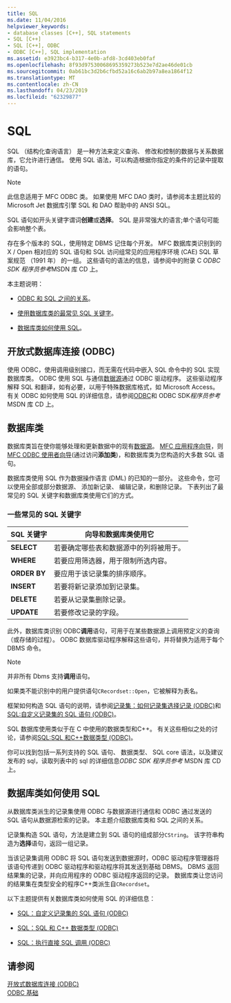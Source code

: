 ```yaml
---
title: SQL
ms.date: 11/04/2016
helpviewer_keywords:
- database classes [C++], SQL statements
- SQL [C++]
- SQL [C++], ODBC
- ODBC [C++], SQL implementation
ms.assetid: e3923bc4-b317-4e0b-afd8-3cd403eb0faf
ms.openlocfilehash: 8f93d97530068695359273b523e7d2ae46de01cb
ms.sourcegitcommit: 0ab61bc3d2b6cfbd52a16c6ab2b97a8ea1864f12
ms.translationtype: MT
ms.contentlocale: zh-CN
ms.lasthandoff: 04/23/2019
ms.locfileid: "62329877"
---
```

# <a name="sql"></a>SQL

SQL （结构化查询语言） 是一种方法来定义查询、 修改和控制的数据与关系数据库，它允许进行通信。 使用 SQL 语法，可以构造根据你指定的条件的记录中提取的语句。

> [!NOTE]
>  此信息适用于 MFC ODBC 类。 如果使用 MFC DAO 类时，请参阅本主题比较的 Microsoft Jet 数据库引擎 SQL 和 DAO 帮助中的 ANSI SQL。

SQL 语句如开头关键字谓词**创建**或**选择**。 SQL 是非常强大的语言;单个语句可能会影响整个表。

存在多个版本的 SQL，使用特定 DBMS 记住每个开发。 MFC 数据库类识别到的 X / Open 相对应的 SQL 语句和 SQL 访问组常见的应用程序环境 (CAE) SQL 草案规范 （1991 年） 的一组。 这些语句的语法的信息，请参阅中的附录 C *ODBC SDK* *程序员参考*MSDN 库 CD 上。

本主题说明：

- [ODBC 和 SQL 之间的关系](#_core_open_database_connectivity_.28.odbc.29)。

- [使用数据库类的最常见 SQL 关键字](#_core_the_database_classes)。

- [数据库类如何使用 SQL](#_core_how_the_database_classes_use_sql)。

##  <a name="_core_open_database_connectivity_.28.odbc.29"></a> 开放式数据库连接 (ODBC)

使用 ODBC，使用调用级别接口，而无需在代码中嵌入 SQL 命令中的 SQL 实现数据库类。 ODBC 使用 SQL 与通信[数据源](../../data/odbc/data-source-odbc.md)通过 ODBC 驱动程序。 这些驱动程序解释 SQL 和翻译，如有必要，以用于特殊数据库格式，如 Microsoft Access。 有关 ODBC 如何使用 SQL 的详细信息，请参阅[ODBC](../../data/odbc/odbc-basics.md)和 ODBC SDK*程序员参考*MSDN 库 CD 上。

##  <a name="_core_the_database_classes"></a> 数据库类

数据库类旨在使你能够处理和更新数据中的现有[数据源](../../data/odbc/data-source-odbc.md)。 [MFC 应用程序向导](../../mfc/reference/database-support-mfc-application-wizard.md)，则[MFC ODBC 使用者向导](../../mfc/reference/adding-an-mfc-odbc-consumer.md)(通过访问**添加类**)，和数据库类为您构造的大多数 SQL 语句。

数据库类使用 SQL 作为数据操作语言 (DML) 的已知的一部分。 这些命令，您可以使用全部或部分数据源、 添加新记录、 编辑记录，和删除记录。 下表列出了最常见的 SQL 关键字和数据库类使用它们的方式。

### <a name="some-common-sql-keywords"></a>一些常见的 SQL 关键字

|SQL 关键字|向导和数据库类使用它|
|-----------------|---------------------------------------------|
|**SELECT**|若要确定哪些表和数据源中的列将被用于。|
|**WHERE**|若要应用筛选器，用于限制所选内容。|
|**ORDER BY**|要应用于该记录集的排序顺序。|
|**INSERT**|若要将新记录添加到记录集。|
|**DELETE**|若要从记录集删除记录。|
|**UPDATE**|若要修改记录的字段。|

此外，数据库类识别 ODBC**调用**语句，可用于在某些数据源上调用预定义的查询 （或存储的过程）。 ODBC 数据库驱动程序解释这些语句，并将替换为适用于每个 DBMS 命令。

> [!NOTE]
>  并非所有 Dbms 支持**调用**语句。

如果类不能识别中的用户提供语句`CRecordset::Open`，它被解释为表名。

框架如何构造 SQL 语句的说明，请参阅[记录集：如何记录集选择记录 (ODBC)](../../data/odbc/recordset-how-recordsets-select-records-odbc.md)和[SQL:自定义记录集的 SQL 语句 (ODBC)](../../data/odbc/sql-customizing-your-recordsets-sql-statement-odbc.md)。

SQL 数据库使用类似于在 C 中使用的数据类型和C++。 有关这些相似之处的讨论，请参阅[SQL:SQL 和C++数据类型 (ODBC)](../../data/odbc/sql-sql-and-cpp-data-types-odbc.md)。

你可以找到包括一系列支持的 SQL 语句、 数据类型、 SQL core 语法，以及建议发布的 sql，读取列表中的 sql 的详细信息*ODBC SDK* *程序员参考* MSDN 库 CD 上。

##  <a name="_core_how_the_database_classes_use_sql"></a> 数据库类如何使用 SQL

从数据库类派生的记录集使用 ODBC 与数据源进行通信和 ODBC 通过发送的 SQL 语句从数据源检索的记录。 本主题介绍数据库类和 SQL 之间的关系。

记录集构造 SQL 语句，方法是建立到 SQL 语句的组成部分`CString`。 该字符串构造为**选择**语句，返回一组记录。

当该记录集调用 ODBC 将 SQL 语句发送到数据源时，ODBC 驱动程序管理器将该语句传递到 ODBC 驱动程序和驱动程序将其发送到基础 DBMS。 DBMS 返回结果集的记录，并向应用程序的 ODBC 驱动程序返回的记录。 数据库类让您访问的结果集在类型安全的程序C++类派生自`CRecordset`。

以下主题提供有关数据库类如何使用 SQL 的详细信息：

- [SQL：自定义记录集的 SQL 语句 (ODBC)](../../data/odbc/sql-customizing-your-recordsets-sql-statement-odbc.md)

- [SQL：SQL 和 C++ 数据类型 (ODBC)](../../data/odbc/sql-sql-and-cpp-data-types-odbc.md)

- [SQL：执行直接 SQL 调用 (ODBC)](../../data/odbc/sql-making-direct-sql-calls-odbc.md)

## <a name="see-also"></a>请参阅

[开放式数据库连接 (ODBC)](../../data/odbc/open-database-connectivity-odbc.md)<br/>
[ODBC 基础](../../data/odbc/odbc-basics.md)